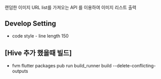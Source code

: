 랜덤한 이미지 URL list를 가져오는 API 를 이용하여 이미지 리스트 출력

## Develop Setting
- code style - line length 150

## [Hive 추가 했을때 빌드]
- fvm flutter packages pub run build_runner build --delete-conflicting-outputs

